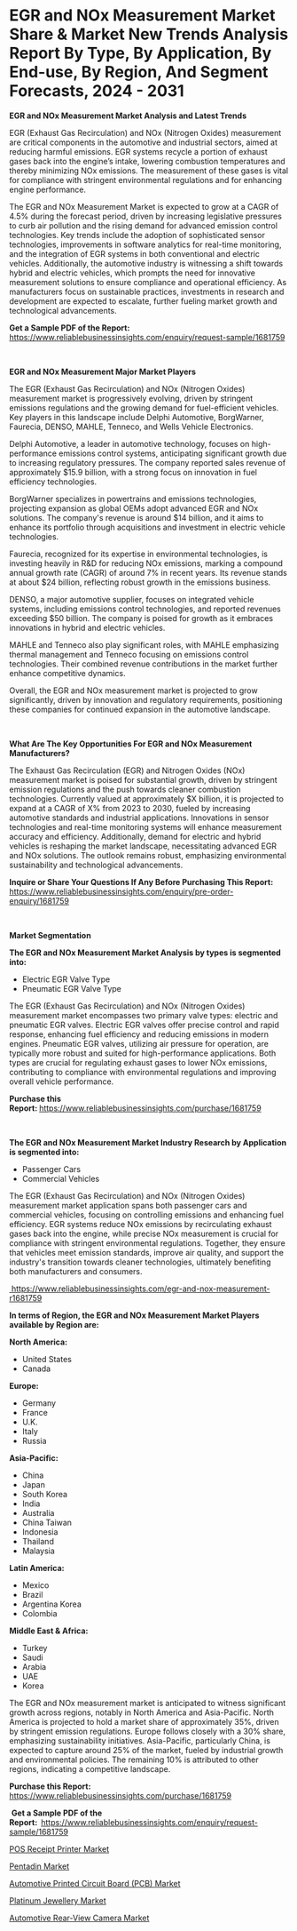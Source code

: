 <p><h1>EGR and NOx Measurement Market Share & Market New Trends Analysis Report By Type, By Application, By End-use, By Region, And Segment Forecasts, 2024 - 2031</h1></p><p><strong>EGR and NOx Measurement Market Analysis and Latest Trends</strong></p>
<p><p>EGR (Exhaust Gas Recirculation) and NOx (Nitrogen Oxides) measurement are critical components in the automotive and industrial sectors, aimed at reducing harmful emissions. EGR systems recycle a portion of exhaust gases back into the engine’s intake, lowering combustion temperatures and thereby minimizing NOx emissions. The measurement of these gases is vital for compliance with stringent environmental regulations and for enhancing engine performance.</p><p>The EGR and NOx Measurement Market is expected to grow at a CAGR of 4.5% during the forecast period, driven by increasing legislative pressures to curb air pollution and the rising demand for advanced emission control technologies. Key trends include the adoption of sophisticated sensor technologies, improvements in software analytics for real-time monitoring, and the integration of EGR systems in both conventional and electric vehicles. Additionally, the automotive industry is witnessing a shift towards hybrid and electric vehicles, which prompts the need for innovative measurement solutions to ensure compliance and operational efficiency. As manufacturers focus on sustainable practices, investments in research and development are expected to escalate, further fueling market growth and technological advancements.</p></p>
<p><strong>Get a Sample PDF of the Report:&nbsp;</strong> <a href="https://www.reliablebusinessinsights.com/enquiry/request-sample/1681759?utm_campaign=1094&utm_medium=2&utm_source=Github&utm_content=ia&utm_term=11122024&utm_id=egr-and-nox-measurement">https://www.reliablebusinessinsights.com/enquiry/request-sample/1681759</a></p>
<p>&nbsp;</p>
<p><strong>EGR and NOx Measurement Major Market Players</strong></p>
<p><p>The EGR (Exhaust Gas Recirculation) and NOx (Nitrogen Oxides) measurement market is progressively evolving, driven by stringent emissions regulations and the growing demand for fuel-efficient vehicles. Key players in this landscape include Delphi Automotive, BorgWarner, Faurecia, DENSO, MAHLE, Tenneco, and Wells Vehicle Electronics.</p><p>Delphi Automotive, a leader in automotive technology, focuses on high-performance emissions control systems, anticipating significant growth due to increasing regulatory pressures. The company reported sales revenue of approximately $15.9 billion, with a strong focus on innovation in fuel efficiency technologies.</p><p>BorgWarner specializes in powertrains and emissions technologies, projecting expansion as global OEMs adopt advanced EGR and NOx solutions. The company's revenue is around $14 billion, and it aims to enhance its portfolio through acquisitions and investment in electric vehicle technologies.</p><p>Faurecia, recognized for its expertise in environmental technologies, is investing heavily in R&D for reducing NOx emissions, marking a compound annual growth rate (CAGR) of around 7% in recent years. Its revenue stands at about $24 billion, reflecting robust growth in the emissions business.</p><p>DENSO, a major automotive supplier, focuses on integrated vehicle systems, including emissions control technologies, and reported revenues exceeding $50 billion. The company is poised for growth as it embraces innovations in hybrid and electric vehicles.</p><p>MAHLE and Tenneco also play significant roles, with MAHLE emphasizing thermal management and Tenneco focusing on emissions control technologies. Their combined revenue contributions in the market further enhance competitive dynamics.</p><p>Overall, the EGR and NOx measurement market is projected to grow significantly, driven by innovation and regulatory requirements, positioning these companies for continued expansion in the automotive landscape.</p></p>
<p>&nbsp;</p>
<p><strong>What Are The Key Opportunities For EGR and NOx Measurement Manufacturers?</strong></p>
<p><p>The Exhaust Gas Recirculation (EGR) and Nitrogen Oxides (NOx) measurement market is poised for substantial growth, driven by stringent emission regulations and the push towards cleaner combustion technologies. Currently valued at approximately $X billion, it is projected to expand at a CAGR of X% from 2023 to 2030, fueled by increasing automotive standards and industrial applications. Innovations in sensor technologies and real-time monitoring systems will enhance measurement accuracy and efficiency. Additionally, demand for electric and hybrid vehicles is reshaping the market landscape, necessitating advanced EGR and NOx solutions. The outlook remains robust, emphasizing environmental sustainability and technological advancements.</p></p>
<p><strong>Inquire or Share Your Questions If Any Before Purchasing This Report:</strong> <a href="https://www.reliablebusinessinsights.com/enquiry/pre-order-enquiry/1681759?utm_campaign=1094&utm_medium=2&utm_source=Github&utm_content=ia&utm_term=11122024&utm_id=egr-and-nox-measurement">https://www.reliablebusinessinsights.com/enquiry/pre-order-enquiry/1681759</a></p>
<p>&nbsp;</p>
<p><strong>Market Segmentation</strong></p>
<p><strong>The EGR and NOx Measurement Market Analysis by types is segmented into:</strong></p>
<p><ul><li>Electric EGR Valve Type</li><li>Pneumatic EGR Valve Type</li></ul></p>
<p><p>The EGR (Exhaust Gas Recirculation) and NOx (Nitrogen Oxides) measurement market encompasses two primary valve types: electric and pneumatic EGR valves. Electric EGR valves offer precise control and rapid response, enhancing fuel efficiency and reducing emissions in modern engines. Pneumatic EGR valves, utilizing air pressure for operation, are typically more robust and suited for high-performance applications. Both types are crucial for regulating exhaust gases to lower NOx emissions, contributing to compliance with environmental regulations and improving overall vehicle performance.</p></p>
<p><strong>Purchase this Report:&nbsp;</strong><a href="https://www.reliablebusinessinsights.com/purchase/1681759?utm_campaign=1094&utm_medium=2&utm_source=Github&utm_content=ia&utm_term=11122024&utm_id=egr-and-nox-measurement">https://www.reliablebusinessinsights.com/purchase/1681759</a></p>
<p>&nbsp;</p>
<p><strong>The EGR and NOx Measurement Market Industry Research by Application is segmented into:</strong></p>
<p><ul><li>Passenger Cars</li><li>Commercial Vehicles</li></ul></p>
<p><p>The EGR (Exhaust Gas Recirculation) and NOx (Nitrogen Oxides) measurement market application spans both passenger cars and commercial vehicles, focusing on controlling emissions and enhancing fuel efficiency. EGR systems reduce NOx emissions by recirculating exhaust gases back into the engine, while precise NOx measurement is crucial for compliance with stringent environmental regulations. Together, they ensure that vehicles meet emission standards, improve air quality, and support the industry's transition towards cleaner technologies, ultimately benefiting both manufacturers and consumers.</p></p>
<p><a href="https://www.reliablebusinessinsights.com/egr-and-nox-measurement-r1681759?utm_campaign=1094&utm_medium=2&utm_source=Github&utm_content=ia&utm_term=11122024&utm_id=egr-and-nox-measurement">&nbsp;https://www.reliablebusinessinsights.com/egr-and-nox-measurement-r1681759</a></p>
<p><strong>In terms of Region, the EGR and NOx Measurement Market Players available by Region are:</strong></p>
<p>
    <p> <strong> North America: </strong>
        <ul>
            <li>United States</li>
            <li>Canada</li>
        </ul>
        </p> 
    <p> <strong> Europe: </strong>
        <ul>
            <li>Germany</li>
            <li>France</li>
            <li>U.K.</li>
            <li>Italy</li>
            <li>Russia</li>
        </ul>
        </p> 
    <p> <strong> Asia-Pacific: </strong>
        <ul>
            <li>China</li>
            <li>Japan</li>
            <li>South Korea</li>
            <li>India</li>
            <li>Australia</li>
            <li>China Taiwan</li>
            <li>Indonesia</li>
            <li>Thailand</li>
            <li>Malaysia</li>
        </ul>
        </p> 
    <p> <strong> Latin America: </strong>
        <ul>
            <li>Mexico</li>
            <li>Brazil</li>
            <li>Argentina Korea</li>
            <li>Colombia</li>
        </ul>
        </p> 
    <p> <strong> Middle East & Africa: </strong>
        <ul>
            <li>Turkey</li>
            <li>Saudi</li>
            <li>Arabia</li>
            <li>UAE</li>
            <li>Korea</li>
        </ul>
    </p>
    </p>
<p><p>The EGR and NOx measurement market is anticipated to witness significant growth across regions, notably in North America and Asia-Pacific. North America is projected to hold a market share of approximately 35%, driven by stringent emission regulations. Europe follows closely with a 30% share, emphasizing sustainability initiatives. Asia-Pacific, particularly China, is expected to capture around 25% of the market, fueled by industrial growth and environmental policies. The remaining 10% is attributed to other regions, indicating a competitive landscape.</p></p>
<p><strong>Purchase this Report: </strong><a href="https://www.reliablebusinessinsights.com/purchase/1681759?utm_campaign=1094&utm_medium=2&utm_source=Github&utm_content=ia&utm_term=11122024&utm_id=egr-and-nox-measurement">https://www.reliablebusinessinsights.com/purchase/1681759</a></p>
<p>&nbsp;<strong>Get a Sample PDF of the Report:&nbsp;&nbsp;</strong><a href="https://www.reliablebusinessinsights.com/enquiry/request-sample/1681759?utm_campaign=1094&utm_medium=2&utm_source=Github&utm_content=ia&utm_term=11122024&utm_id=egr-and-nox-measurement">https://www.reliablebusinessinsights.com/enquiry/request-sample/1681759</a></p>
<p><strong></strong></p>
<p><p><a href="https://www.linkedin.com/pulse/p-factrackr-ho6he?utm_campaign=1094&utm_medium=2&utm_source=Github&utm_content=ia&utm_term=11122024&utm_id=egr-and-nox-measurement">POS Receipt Printer Market</a></p><p><a href="https://www.linkedin.com/pulse/p-factrackr-ho6he?utm_campaign=1094&utm_medium=2&utm_source=Github&utm_content=ia&utm_term=11122024&utm_id=egr-and-nox-measurement">Pentadin Market</a></p><p><a href="https://github.com/LilianFaulkner65/Market-Research-Report-List-1/blob/main/automotive-printed-circuit-board-pcb-market.md?utm_campaign=1094&utm_medium=2&utm_source=Github&utm_content=ia&utm_term=11122024&utm_id=egr-and-nox-measurement">Automotive Printed Circuit Board (PCB) Market</a></p><p><a href="https://www.linkedin.com/pulse/p-factrackr-ho6he?utm_campaign=1094&utm_medium=2&utm_source=Github&utm_content=ia&utm_term=11122024&utm_id=egr-and-nox-measurement">Platinum Jewellery Market</a></p><p><a href="https://github.com/rileymgdorcas/Market-Research-Report-List-1/blob/main/automotive-rear-view-camera-market.md?utm_campaign=1094&utm_medium=2&utm_source=Github&utm_content=ia&utm_term=11122024&utm_id=egr-and-nox-measurement">Automotive Rear-View Camera Market</a></p></p>